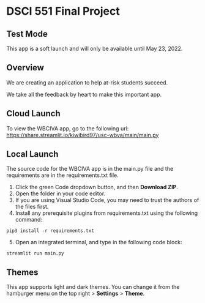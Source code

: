 # DSCI 551 Final Project

## Test Mode
This app is a soft launch and will only be available until May 23, 2022.

## Overview
We are creating an application to help at-risk students succeed.

We take all the feedback by heart to make this important app.

## Cloud Launch

To view the WBCIVA app, go to the following url: https://share.streamlit.io/kiwibird97/usc-wbva/main/main.py

## Local Launch

The source code for the WBCIVA app is in the main.py file and the requirements are in the requirements.txt file.

1. Click the green Code dropdown button, and then **Download ZIP**.
2. Open the folder in your code editor.
3. If you are using Visual Studio Code, you may need to trust the authors of the files first.
4. Install any prerequisite plugins from requirements.txt using the following command:
```
pip3 install -r requirements.txt
```

5. Open an integrated terminal, and type in the following code block:

```
streamlit run main.py
```

## Themes
This app supports light and dark themes. You can change it from the hamburger menu on the top right > **Settings** > **Theme**.
